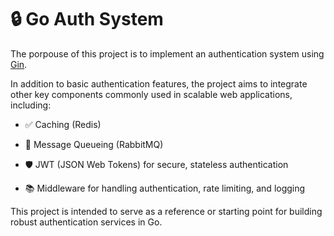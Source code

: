 # 🔒 Go Auth System

The porpouse of this project is to implement an authentication system using [Gin](https://gin-gonic.com/).

In addition to basic authentication features, the project aims to integrate other key components commonly used in scalable web applications, including:

-  ✅ Caching (Redis)

-  📩 Message Queueing (RabbitMQ)

- 🛡️ JWT (JSON Web Tokens) for secure, stateless authentication

- 📚 Middleware for handling authentication, rate limiting, and logging

This project is intended to serve as a reference or starting point for building robust authentication services in Go.
